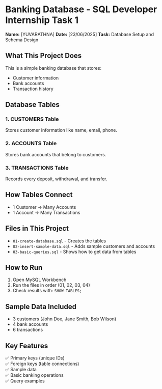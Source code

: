 # Banking Database - SQL Developer Internship Task 1

**Name:** [YUVARATHNA]
**Date:** [23/06/2025]
**Task:** Database Setup and Schema Design
## What This Project Does
This is a simple banking database that stores:
- Customer information
- Bank accounts 
- Transaction history

## Database Tables

### 1. CUSTOMERS Table
Stores customer information like name, email, phone.

### 2. ACCOUNTS Table  
Stores bank accounts that belong to customers.

### 3. TRANSACTIONS Table
Records every deposit, withdrawal, and transfer.

## How Tables Connect
- 1 Customer → Many Accounts
- 1 Account → Many Transactions

## Files in This Project
- `01-create-database.sql` - Creates the tables
- `02-insert-sample-data.sql` - Adds sample customers and accounts
- `03-basic-queries.sql` - Shows how to get data from tables


## How to Run
1. Open MySQL Workbench
2. Run the files in order (01, 02, 03, 04)
3. Check results with: `SHOW TABLES;`

## Sample Data Included
- 3 customers (John Doe, Jane Smith, Bob Wilson)
- 4 bank accounts 
- 6 transactions

## Key Features
✅ Primary keys (unique IDs)  
✅ Foreign keys (table connections)  
✅ Sample data  
✅ Basic banking operations  
✅ Query examples 
